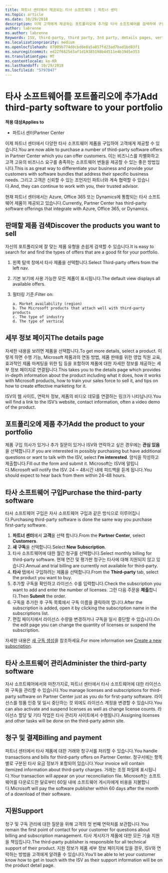 ```yaml
---
title: 파트너 센터에서 제공되는 타사 소프트웨어 | 파트너 센터
ms.topic: article
ms.date: 10/29/2018
description: 이제 고객에게 제공하는 포트폴리오에 추가할 타사 소프트웨어를 검색하여 구입할 수 있습니다.
author: labrenne
ms.author: labrenne
Keywords: ISV, third-party, third party, 3rd party, details pages, vertical software, software publisher
ms.localizationpriority: medium
ms.openlocfilehash: 07009b774d0cbd8e8a5a857fd23ad7bad1bd83f1
ms.sourcegitcommit: ed22f6825d3af1d19385198b4d511e4b39d5e353
ms.translationtype: MT
ms.contentlocale: ko-KR
ms.lasthandoff: 10/29/2018
ms.locfileid: "5797047"
---
```

# <a name="add-third-party-software-to-your-portfolio"></a><span data-ttu-id="b4e31-103">타사 소프트웨어를 포트폴리오에 추가</span><span class="sxs-lookup"><span data-stu-id="b4e31-103">Add third-party software to your portfolio</span></span>

**<span data-ttu-id="b4e31-104">적용 대상</span><span class="sxs-lookup"><span data-stu-id="b4e31-104">Applies to</span></span>** 

- <span data-ttu-id="b4e31-105">파트너 센터</span><span class="sxs-lookup"><span data-stu-id="b4e31-105">Partner Center</span></span>


<span data-ttu-id="b4e31-106">이제 파트너 센터에서 다양한 타사 소프트웨어 제품을 구입하여 고객에게 제공할 수 있습니다.</span><span class="sxs-lookup"><span data-stu-id="b4e31-106">You are now able to purchase a number of third-party software offers in Partner Center which you can offer customers.</span></span> <span data-ttu-id="b4e31-107">이는 비즈니스를 차별화하고 고객 고유의 비즈니스 요구를 충족하는 소프트웨어 번들을 제공할 수 있는 좋은 방법입니다.</span><span class="sxs-lookup"><span data-stu-id="b4e31-107">This is as great way to differentiate your business and provide your customers with software bundles that address their specific business needs.</span></span> <span data-ttu-id="b4e31-108">그리고 고객은 신뢰할 수 있는 조언자인 파트너와 계속 협력할 수 있습니다.</span><span class="sxs-lookup"><span data-stu-id="b4e31-108">And, they can continue to work with you, their trusted advisor.</span></span>

<span data-ttu-id="b4e31-109">현재 파트너 센터에서는 Azure, Office 365 또는 Dynamics에 통합되는 타사 소프트웨어 제품이 제공되고 있습니다.</span><span class="sxs-lookup"><span data-stu-id="b4e31-109">Currently, Partner Center has third-party software offerings that integrate with Azure, Office 365, or Dynamics.</span></span>

## <a name="discover-the-products-you-want-to-sell"></a><span data-ttu-id="b4e31-110">판매할 제품 검색</span><span class="sxs-lookup"><span data-stu-id="b4e31-110">Discover the products you want to sell</span></span>

<span data-ttu-id="b4e31-111">자신의 포트폴리오에 잘 맞는 제품 유형을 손쉽게 검색할 수 있습니다.</span><span class="sxs-lookup"><span data-stu-id="b4e31-111">It is easy to search for and find the types of offers that are a good fit for your portfolio.</span></span> 
1.  <span data-ttu-id="b4e31-112">왼쪽 탐색 창에서 타사 제품을 선택합니다.</span><span class="sxs-lookup"><span data-stu-id="b4e31-112">Select Third-party offers from the left nav.</span></span> 
2.  <span data-ttu-id="b4e31-113">기본 보기에 사용 가능한 모든 제품이 표시됩니다.</span><span class="sxs-lookup"><span data-stu-id="b4e31-113">The default view displays all available offers.</span></span> 
3.  <span data-ttu-id="b4e31-114">필터링 기준:</span><span class="sxs-lookup"><span data-stu-id="b4e31-114">Filter on:</span></span>

        a. Market availability (region) 
        b. The Microsoft products that attach well with third-party products  
        c. The type of industry 
        d. The type of vertical 

## <a name="the-details-page"></a><span data-ttu-id="b4e31-115">세부 정보 페이지</span><span class="sxs-lookup"><span data-stu-id="b4e31-115">The details page</span></span>

<span data-ttu-id="b4e31-116">자세한 내용을 보려면 제품을 선택합니다.</span><span class="sxs-lookup"><span data-stu-id="b4e31-116">To get more details, select a product.</span></span> <span data-ttu-id="b4e31-117">이렇게 하면 수행 기능, Microsoft 제품과의 연동 방법, 제품 판매를 위한 영업 직원 교육, 효과적인 제품 마케팅을 위한 팁 등을 포함하여 제품에 대한 자세한 정보를 제공하는 세부 정보 페이지로 연결됩니다.</span><span class="sxs-lookup"><span data-stu-id="b4e31-117">This takes you to the details page which provides in-depth information about the product including what it does, how it works with Microsoft products, how to train your sales force to sell it, and tips on how to create effective marketing for it.</span></span> 

<span data-ttu-id="b4e31-118">ISV의 웹 사이트, 연락처 정보, 제품의 비디오 데모를 연결하는 링크가 나타납니다.</span><span class="sxs-lookup"><span data-stu-id="b4e31-118">You will find a link to the ISV’s website, contact information, often a video demo of the product.</span></span> 

## <a name="add-the-product-to-your-portfolio"></a><span data-ttu-id="b4e31-119">포트폴리오에 제품 추가</span><span class="sxs-lookup"><span data-stu-id="b4e31-119">Add the product to your portfolio</span></span>

<span data-ttu-id="b4e31-120">제품 구입 의사가 있거나 추가 질문이 있거나 ISV와 연락하고 싶은 경우에는 **관심 있음**을 선택합니다.</span><span class="sxs-lookup"><span data-stu-id="b4e31-120">If you are interested in possibly purchasing but have additional questions or want to talk with the ISV, select **I’m interested**.</span></span> <span data-ttu-id="b4e31-121">양식을 작성하고 제출합니다.</span><span class="sxs-lookup"><span data-stu-id="b4e31-121">Fill out the form and submit it.</span></span> <span data-ttu-id="b4e31-122">Microsoft는 ISV에 알립니다.</span><span class="sxs-lookup"><span data-stu-id="b4e31-122">Microsoft will notify the ISV.</span></span> <span data-ttu-id="b4e31-123">24 ~ 48시간 내에 피드백을 듣게 됩니다.</span><span class="sxs-lookup"><span data-stu-id="b4e31-123">You should expect to hear back from them within 24-48 hours.</span></span> 

## <a name="purchase-the-third-party-software"></a><span data-ttu-id="b4e31-124">타사 소프트웨어 구입</span><span class="sxs-lookup"><span data-stu-id="b4e31-124">Purchase the third-party software</span></span>

<span data-ttu-id="b4e31-125">타사 소프트웨어 구입은 자사 소프트웨어 구입과 같은 방식으로 이루어집니다.</span><span class="sxs-lookup"><span data-stu-id="b4e31-125">Purchasing third-party software is done the same way you purchase first-party software.</span></span> 

1.  <span data-ttu-id="b4e31-126">**파트너 센터**에서 **고객**을 선택 합니다.</span><span class="sxs-lookup"><span data-stu-id="b4e31-126">From the **Partner Center**, select **Customers**.</span></span>
2.  <span data-ttu-id="b4e31-127">**새 구독**을 선택합니다.</span><span class="sxs-lookup"><span data-stu-id="b4e31-127">Select **New Subscription**.</span></span>
3.  <span data-ttu-id="b4e31-128">타사 소프트웨어에 대한 월간 청구를 선택합니다.</span><span class="sxs-lookup"><span data-stu-id="b4e31-128">Select monthly billing for third-party software.</span></span> <span data-ttu-id="b4e31-129">현재 연간 및 평가판 청구는 타사에 대해 지원되지 않고 있습니다.</span><span class="sxs-lookup"><span data-stu-id="b4e31-129">Annual and trial billing are currently not available for third-party.</span></span>
4.  <span data-ttu-id="b4e31-130">**타사** 탭에서 구입하려는 제품을 선택합니다.</span><span class="sxs-lookup"><span data-stu-id="b4e31-130">From the **Third-party** tab, select the product you want to buy.</span></span>
5.  <span data-ttu-id="b4e31-131">추가할 구독을 확인하고 라이선스 수를 입력합니다.</span><span class="sxs-lookup"><span data-stu-id="b4e31-131">Check the subscription you want to add and enter the number of licenses.</span></span> <span data-ttu-id="b4e31-132">그런 다음 주문을 **제출**합니다.</span><span class="sxs-lookup"><span data-stu-id="b4e31-132">Then **Submit** the order.</span></span>
6.  <span data-ttu-id="b4e31-133">구독을 추가한 후 구독 목록에서 구독 이름을 클릭하여 엽니다.</span><span class="sxs-lookup"><span data-stu-id="b4e31-133">After the subscription is added, open it by clicking the subscription name in the subscriptions list.</span></span> 
7.  <span data-ttu-id="b4e31-134">편집 페이지에서 라이선스 수량을 변경하거나 구독을 일시 중단할 수 있습니다.</span><span class="sxs-lookup"><span data-stu-id="b4e31-134">On the edit page you can change the quantity of licenses or suspend the subscription.</span></span>

<span data-ttu-id="b4e31-135">자세한 내용은 [새 구독 생성](create-a-new-subscription.md)을 참조하세요.</span><span class="sxs-lookup"><span data-stu-id="b4e31-135">For more information see [Create a new subscription](create-a-new-subscription.md).</span></span>

## <a name="administer-the-third-party-software"></a><span data-ttu-id="b4e31-136">타사 소프트웨어 관리</span><span class="sxs-lookup"><span data-stu-id="b4e31-136">Administer the third-party software</span></span>

<span data-ttu-id="b4e31-137">자사 소프트웨어에서와 마찬가지로, 파트너 센터에서 타사 소프트웨어에 대한 라이선스와 구독을 관리할 수 있습니다.</span><span class="sxs-lookup"><span data-stu-id="b4e31-137">You manage licenses and subscriptions for third-party software on Partner Center just as you do for first-party software.</span></span> <span data-ttu-id="b4e31-138">라이선스를 정품 인증 및 일시 중단하는 것 외에도 라이선스 계정을 변경할 수 있습니다.</span><span class="sxs-lookup"><span data-stu-id="b4e31-138">You can also activate and suspend licenses as well as change license counts.</span></span> <span data-ttu-id="b4e31-139">라이선스 할당 및 기타 작업은 타사 관리자 사이트에서 수행됩니다.</span><span class="sxs-lookup"><span data-stu-id="b4e31-139">Assigning licenses and other tasks will be done on the third-party admin site.</span></span>

## <a name="billing-and-payment"></a><span data-ttu-id="b4e31-140">청구 및 결제</span><span class="sxs-lookup"><span data-stu-id="b4e31-140">Billing and payment</span></span>

<span data-ttu-id="b4e31-141">파트너 센터에서 타사 제품에 대한 거래와 청구서를 처리할 수 있습니다.</span><span class="sxs-lookup"><span data-stu-id="b4e31-141">You handle transactions and bills for third-party offers on Partner Center.</span></span> <span data-ttu-id="b4e31-142">청구서에는 항목별로 구분된 타사 요금 정보가 포함되어 있습니다.</span><span class="sxs-lookup"><span data-stu-id="b4e31-142">Your invoice will contain itemized information about third-party charges.</span></span> <span data-ttu-id="b4e31-143">거래는 조정 파일에 표시됩니다.</span><span class="sxs-lookup"><span data-stu-id="b4e31-143">Your transaction will appear on your reconciliation file.</span></span> <span data-ttu-id="b4e31-144">Microsoft는 소프트웨어를 다운로드한 달로부터 60일 내에 소프트웨어 게시자에게 비용을 지불합니다.</span><span class="sxs-lookup"><span data-stu-id="b4e31-144">Microsoft will pay the software publisher within 60 days after the month of a download of their software.</span></span> 

## <a name="support"></a><span data-ttu-id="b4e31-145">지원</span><span class="sxs-lookup"><span data-stu-id="b4e31-145">Support</span></span>

<span data-ttu-id="b4e31-146">청구 및 구독 관리에 대한 질문을 위해 고객의 첫 번째 연락처를 보관합니다.</span><span class="sxs-lookup"><span data-stu-id="b4e31-146">You remain the first point of contact for your customer for questions about billing and subscription management.</span></span> <span data-ttu-id="b4e31-147">타사 게시자가 제품에 대한 모든 기술 지원을 책임집니다.</span><span class="sxs-lookup"><span data-stu-id="b4e31-147">The third-party publisher is responsible for all technical support of their product.</span></span> <span data-ttu-id="b4e31-148">지원 정보가 제품 세부 정보 페이지에 있을 경우, ISV와 연락하는 방법을 고객에게 알려줄 수 있습니다.</span><span class="sxs-lookup"><span data-stu-id="b4e31-148">You’ll be able to let your customer know how to get in touch with the ISV as their support information will be on the product detail page.</span></span>

